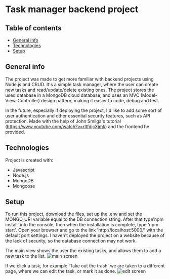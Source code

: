 # Task manager backend project

## Table of contents
* [General info](#general-info)
* [Technologies](#technologies)
* [Setup](#setup)

## General info
The project was made to get more familiar with backend projects using Node.js and CRUD. It's a simple task manager, where the user can create new tasks and 
read/update/delete existing ones. The project stores the used database in a MongoDB cloud database, and uses an MVC (Model-View-Controller) design pattern, 
making it easier to code, debug and test.

In the future, especially if deploying the project, I'd like to add some sort of user authentication and other essential security features, such as API protection.
Made with the help of John Smilga's tutorial (https://www.youtube.com/watch?v=rltfdjcXjmk) and the frontend he provided.
	
## Technologies
Project is created with:
* Javascript
* Node.js
* MongoDB
* Mongoose
	
## Setup
To run this project, download the files, set up the .env and set the MONGO_URI variable equal to the DB connection string. After that type'npm install' into 
the console, then when the installation is complete, type 'npm start'. Open your browser and go to the link 'http://localhost:5000/' with the default port settings.
I haven't deployed the project on a website because of the lack of security, so the database connection may not work.

The main view shows the user the existing tasks, and allows them to add a new task to the list. 
![main screen](https://user-images.githubusercontent.com/94180117/150567216-fb0d78f3-e825-4d11-be7b-f28fae56396d.png)

If we click a task, for example 'Take out the trash' we are taken to a different page, where we can edit the task, or mark it as done.
![edit screen](https://user-images.githubusercontent.com/94180117/150567536-f20d01d5-211b-4e34-b7ed-cde0424ba4da.png)
